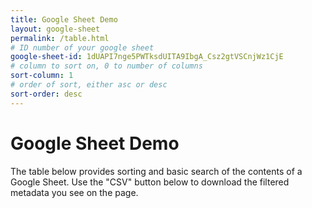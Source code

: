 ```yaml
---
title: Google Sheet Demo
layout: google-sheet
permalink: /table.html
# ID number of your google sheet
google-sheet-id: 1dUAPI7nge5PWTksdUITA9IbgA_Csz2gtVSCnjWz1CjE
# column to sort on, 0 to number of columns
sort-column: 1
# order of sort, either asc or desc
sort-order: desc
---
```


# Google Sheet Demo 

The table below provides sorting and basic search of the contents of a Google Sheet. 
Use the "CSV" button below to download the filtered metadata you see on the page. 
